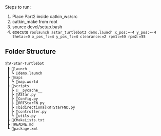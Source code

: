 Steps to run:

1. Place Part2 inside catkin_ws/src
2. catkin_make from root
3. source devel/setup.bash
4. execute `roslaunch astar_turtlebot3 demo.launch x_pos:=-4 y_pos:=-4 theta:=0 x_pos_f:=4 y_pos_f:=4 clearance:=2 rpm1:=60 rpm2:=55`

## Folder Structure 
```
📦A-Star-Turtlebot
 ┣ 📂launch
 ┃ ┗ 📜demo.launch
 ┣ 📂maps
 ┃ ┗ 📜map.world
 ┣ 📂scripts
 ┃ ┣ 📂__pycache__
 ┃ ┣ 📜AStar.py
 ┃ ┣ 📜Config.py
 ┃ ┣ 📜RRTStarFN.py
 ┃ ┣ 📜bidirectionalRRTStarFND.py
 ┃ ┣ 📜controller.py
 ┃ ┗ 📜utils.py
 ┣ 📜CMakeLists.txt
 ┣ 📜README.md
 ┗ 📜package.xml
 ```
